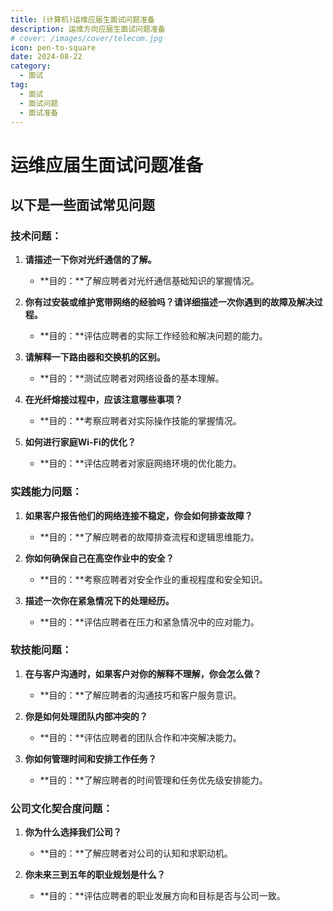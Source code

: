 ```yaml
---
title: (计算机)运维应届生面试问题准备
description: 运维方向应届生面试问题准备
# cover: /images/cover/telecom.jpg
icon: pen-to-square
date: 2024-08-22
category:
  - 面试
tag:
  - 面试
  - 面试问题
  - 面试准备
---
```

# 运维应届生面试问题准备

## 以下是一些面试常见问题

### 技术问题：

1. **请描述一下你对光纤通信的了解。**

   - **目的：**了解应聘者对光纤通信基础知识的掌握情况。
2. **你有过安装或维护宽带网络的经验吗？请详细描述一次你遇到的故障及解决过程。**

   - **目的：**评估应聘者的实际工作经验和解决问题的能力。
3. **请解释一下路由器和交换机的区别。**

   - **目的：**测试应聘者对网络设备的基本理解。
4. **在光纤熔接过程中，应该注意哪些事项？**

   - **目的：**考察应聘者对实际操作技能的掌握情况。
5. **如何进行家庭Wi-Fi的优化？**

   - **目的：**评估应聘者对家庭网络环境的优化能力。

### 实践能力问题：

1. **如果客户报告他们的网络连接不稳定，你会如何排查故障？**

   - **目的：**了解应聘者的故障排查流程和逻辑思维能力。
2. **你如何确保自己在高空作业中的安全？**

   - **目的：**考察应聘者对安全作业的重视程度和安全知识。
3. **描述一次你在紧急情况下的处理经历。**

   - **目的：**评估应聘者在压力和紧急情况中的应对能力。

### 软技能问题：

1. **在与客户沟通时，如果客户对你的解释不理解，你会怎么做？**

   - **目的：**了解应聘者的沟通技巧和客户服务意识。
2. **你是如何处理团队内部冲突的？**

   - **目的：**评估应聘者的团队合作和冲突解决能力。
3. **你如何管理时间和安排工作任务？**

   - **目的：**了解应聘者的时间管理和任务优先级安排能力。

### 公司文化契合度问题：

1. **你为什么选择我们公司？**

   - **目的：**了解应聘者对公司的认知和求职动机。
2. **你未来三到五年的职业规划是什么？**

   - **目的：**评估应聘者的职业发展方向和目标是否与公司一致。
